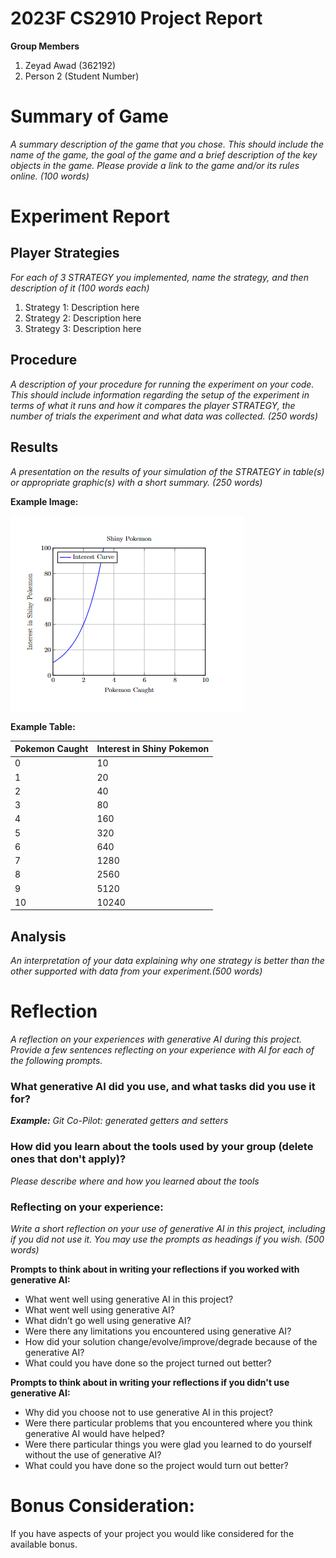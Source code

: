 # 2023F CS2910 Project Report
**Group Members**
1. Zeyad Awad (362192)
2. Person 2 (Student Number)

# Summary of Game
_A summary description of the game that you chose.  This should include the name of the game, 
the goal of the game and a brief description of the key objects in the game. Please provide a link to the game and/or its rules online. (100 words)_

# Experiment Report
## Player Strategies
_For each of 3 STRATEGY you implemented, name the strategy, and then description of it (100 words each)_
1. Strategy 1: Description here
2. Strategy 2: Description here
3. Strategy 3: Description here

## Procedure
_A description of your procedure for running the experiment on your code. This should include information 
regarding the setup of the experiment in terms of what it runs and how it compares the player STRATEGY, 
the number of trials the experiment and what data was collected. (250 words)_

## Results
_A presentation on the results of your simulation of the STRATEGY in table(s) or appropriate graphic(s) 
with a short summary. (250 words)_

**Example Image:**

![Shiny Pokemon](img.png)

**Example Table:**

| Pokemon Caught | Interest in Shiny Pokemon |
| -------------- | --------------------------- |
| 0              | 10                          |
| 1              | 20                          |
| 2              | 40                          |
| 3              | 80                          |
| 4              | 160                         |
| 5              | 320                         |
| 6              | 640                         |
| 7              | 1280                        |
| 8              | 2560                        |
| 9              | 5120                        |
| 10             | 10240                       |

## Analysis
_An interpretation of your data explaining why one strategy is better than the other supported with 
data from your experiment.(500 words)_

# Reflection
_A reflection on your experiences with generative AI during this project. Provide a few sentences reflecting
on your experience with AI for each of the following prompts._ 

### What generative AI did you use, and what tasks did you use it for?
_**Example:** Git Co-Pilot: generated getters and setters_

### How did you learn about the tools used by your group (delete ones that don't apply)?
_Please describe where and how you learned about the tools_

### Reflecting on your experience:
_Write a short reflection on your use of generative AI in this project, including if you did not use it. 
You may use the prompts as headings if you wish. (500 words)_  

**Prompts to think about in writing your reflections if you worked with generative AI:**
- What went well using generative AI in this project?
- What went well using generative AI?
- What didn’t go well using generative AI?
- Were there any limitations you encountered using generative AI?
- How did your solution change/evolve/improve/degrade because of the generative AI?
- What could you have done so the project turned out better?

**Prompts to think about in writing your reflections if you didn't use generative AI:**
- Why did you choose not to use generative AI in this project?
- Were there particular problems that you encountered where you think generative AI would have helped?
- Were there particular things you were glad you learned to do yourself without the use of generative AI?
- What could you have done so the project would turn out better?

# Bonus Consideration:
If you have aspects of your project you would like considered for the available bonus.